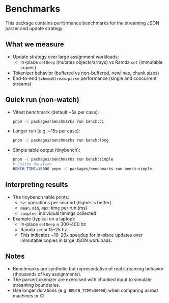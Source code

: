 # Benchmarks

This package contains performance benchmarks for the streaming JSON parser and update strategy.

## What we measure

- Update strategy over large assignment workloads:
  - In-place `setDeep` (mutates objects/arrays) vs Ramda `set` (immutable copies)
- Tokenizer behavior (buffered vs non-buffered, newlines, chunk sizes)
- End-to-end `SchemaStream.parse` performance (single and concurrent streams)

## Quick run (non-watch)

- Vitest benchmark (default ~5s per case):
  ```bash
  pnpm -C packages/benchmarks run bench:ci
  ```
- Longer run (e.g. ~15s per case):
  ```bash
  pnpm -C packages/benchmarks run bench:long
  ```
- Simple table output (tinybench):
  ```bash
  pnpm -C packages/benchmarks run bench:simple
  # Custom duration
  BENCH_TIME=15000 pnpm -C packages/benchmarks run bench:simple
  ```

## Interpreting results

- The tinybench table prints:
  - `hz`: operations per second (higher is better)
  - `mean`, `min`, `max`: time per run (ms)
  - `samples`: individual timings collected
- Example (typical on a laptop):
  - In-place `setDeep` ≈ 300–400 hz
  - Ramda `set` ≈ 15–25 hz
  - This indicates ~10–20x speedup for in-place updates over immutable copies in large JSON workloads.

## Notes

- Benchmarks are synthetic but representative of real streaming behavior (thousands of key assignments).
- The parser/tokenizer are exercised with chunked input to simulate streaming boundaries.
- Use longer durations (e.g. `BENCH_TIME=30000`) when comparing across machines or CI.
